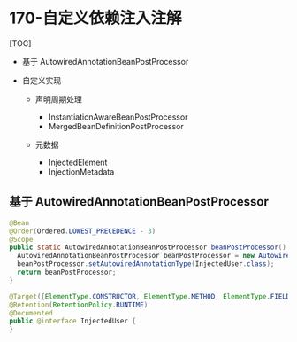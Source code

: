 # 170-自定义依赖注入注解

[TOC]

- 基于 AutowiredAnnotationBeanPostProcessor

- 自定义实现

  - 声明周期处理
    - InstantiationAwareBeanPostProcessor
    - MergedBeanDefinitionPostProcessor

  - 元数据
    - InjectedElement
    - InjectionMetadata

## 基于 AutowiredAnnotationBeanPostProcessor

```java
@Bean
@Order(Ordered.LOWEST_PRECEDENCE - 3)
@Scope
public static AutowiredAnnotationBeanPostProcessor beanPostProcessor() {
  AutowiredAnnotationBeanPostProcessor beanPostProcessor = new AutowiredAnnotationBeanPostProcessor();
  beanPostProcessor.setAutowiredAnnotationType(InjectedUser.class);
  return beanPostProcessor;
}
```

```java
@Target({ElementType.CONSTRUCTOR, ElementType.METHOD, ElementType.FIELD})
@Retention(RetentionPolicy.RUNTIME)
@Documented
public @interface InjectedUser {
}

```

